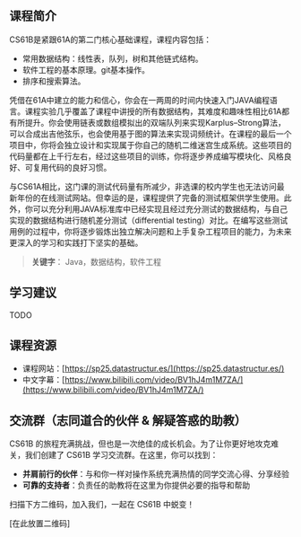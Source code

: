 ## 课程简介

CS61B是紧跟61A的第二门核心基础课程，课程内容包括：

* 常用数据结构：线性表，队列，树和其他链式结构。  
* 软件工程的基本原理。git基本操作。  
* 排序和搜索算法。  

凭借在61A中建立的能力和信心，你会在一两周的时间内快速入门JAVA编程语言。课程实验几乎覆盖了课程中讲授的所有数据结构，其难度和趣味性相比61A都有所提升。你会使用链表或数组模拟出的双端队列来实现Karplus–Strong算法，可以合成出吉他弦乐，也会使用基于图的算法来实现词频统计。在课程的最后一个项目中，你将会独立设计和实现属于你自己的随机二维迷宫生成系统。这些项目的代码量都在上千行左右，经过这些项目的训练，你将逐步养成编写模块化、风格良好、可复用代码的良好习惯。

与CS61A相比，这门课的测试代码量有所减少，非选课的校内学生也无法访问最新年份的在线测试网站。但幸运的是，课程提供了完备的测试框架供学生使用。此外，你可以充分利用JAVA标准库中已经实现且经过充分测试的数据结构，与自己实现的数据结构进行随机差分测试（differential testing）对比。在编写这些测试用例的过程中，你将逐步锻炼出独立解决问题和上手复杂工程项目的能力，为未来更深入的学习和实践打下坚实的基础。

> **关键字**： Java，数据结构，软件工程

## 学习建议
TODO

## 课程资源
* 课程网站：[https://sp25.datastructur.es/](https://sp25.datastructur.es/)
* 中文字幕：[https://www.bilibili.com/video/BV1hJ4m1M7ZA/](https://www.bilibili.com/video/BV1hJ4m1M7ZA/)

## 交流群（志同道合的伙伴 & 解疑答惑的助教）

CS61B 的旅程充满挑战，但也是一次绝佳的成长机会。为了让你更好地攻克难关，我们创建了 CS61B 学习交流群。在这里，你可以找到：

* **并肩前行的伙伴**：与和你一样对操作系统充满热情的同学交流心得、分享经验
* **可靠的支持者**：负责任的助教将在这里为你提供必要的指导和帮助

扫描下方二维码，加入我们，一起在 CS61B 中蜕变！

[在此放置二维码]